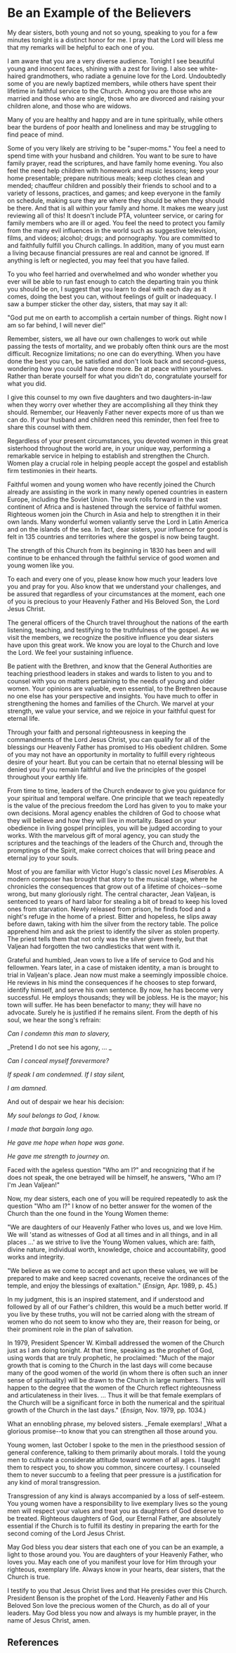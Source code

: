 # Be an Example of the Believers

My dear sisters, both young and not so young, speaking to you for a few
minutes tonight is a distinct honor for me. I pray that the Lord will bless me
that my remarks will be helpful to each one of you.

I am aware that you are a very diverse audience. Tonight I see beautiful young
and innocent faces, shining with a zest for living. I also see white-haired
grandmothers, who radiate a genuine love for the Lord. Undoubtedly some of you
are newly baptized members, while others have spent their lifetime in faithful
service to the Church. Among you are those who are married and those who are
single, those who are divorced and raising your children alone, and those who
are widows.

Many of you are healthy and happy and are in tune spiritually, while others
bear the burdens of poor health and loneliness and may be struggling to find
peace of mind.

Some of you very likely are striving to be "super-moms." You feel a need to
spend time with your husband and children. You want to be sure to have family
prayer, read the scriptures, and have family home evening. You also feel the
need help children with homework and music lessons; keep your home
presentable; prepare nutritious meals; keep clothes clean and mended;
chauffeur children and possibly their friends to school and to a variety of
lessons, practices, and games; and keep everyone in the family on schedule,
making sure they are where they should be when they should be there. And that
is all within your family and home. It makes me weary just reviewing all of
this! It doesn't include PTA, volunteer service, or caring for family members
who are ill or aged. You feel the need to protect you family from the many
evil influences in the world such as suggestive television, films, and videos;
alcohol; drugs; and pornography. You are committed to and faithfully fulfill
you Church callings. In addition, many of you must earn a living because
financial pressures are real and cannot be ignored. If anything is left or
neglected, you may feel that you have failed.

To you who feel harried and overwhelmed and who wonder whether you ever will
be able to run fast enough to catch the departing train you think you should
be on, I suggest that you learn to deal with each day as it comes, doing the
best you can, without feelings of guilt or inadequacy. I saw a bumper sticker
the other day, sisters, that may say it all:

"God put me on earth to accomplish a certain number of things. Right now I am
so far behind, I will never die!"

Remember, sisters, we all have our own challenges to work out while passing
the tests of mortality, and we probably often think ours are the most
difficult. Recognize limitations; no one can do everything. When you have done
the best you can, be satisfied and don't look back and second-guess, wondering
how you could have done more. Be at peace within yourselves. Rather than
berate yourself for what you didn't do, congratulate yourself for what you
did.

I give this counsel to my own five daughters and two daughters-in-law when
they worry over whether they are accomplishing all they think they should.
Remember, our Heavenly Father never expects more of us than we can do. If your
husband and children need this reminder, then feel free to share this counsel
with them.

Regardless of your present circumstances, you devoted women in this great
sisterhood throughout the world are, in your unique way, performing a
remarkable service in helping to establish and strengthen the Church. Women
play a crucial role in helping people accept the gospel and establish firm
testimonies in their hearts.

Faithful women and young women who have recently joined the Church already are
assisting in the work in many newly opened countries in eastern Europe,
including the Soviet Union. The work rolls forward in the vast continent of
Africa and is hastened through the service of faithful women. Righteous women
join the Church in Asia and help to strengthen it in their own lands. Many
wonderful women valiantly serve the Lord in Latin America and on the islands
of the sea. In fact, dear sisters, your influence for good is felt in 135
countries and territories where the gospel is now being taught.

The strength of this Church from its beginning in 1830 has been and will
continue to be enhanced through the faithful service of good women and young
women like you.

To each and every one of you, please know how much your leaders love you and
pray for you. Also know that we understand your challenges, and be assured
that regardless of your circumstances at the moment, each one of you is
precious to your Heavenly Father and His Beloved Son, the Lord Jesus Christ.

The general officers of the Church travel throughout the nations of the earth
listening, teaching, and testifying to the truthfulness of the gospel. As we
visit the members, we recognize the positive influence you dear sisters have
upon this great work. We know you are loyal to the Church and love the Lord.
We feel your sustaining influence.

Be patient with the Brethren, and know that the General Authorities are
teaching priesthood leaders in stakes and wards to listen to you and to
counsel with you on matters pertaining to the needs of young and older women.
Your opinions are valuable, even essential, to the Brethren because no one
else has your perspective and insights. You have much to offer in
strengthening the homes and families of the Church. We marvel at your
strength, we value your service, and we rejoice in your faithful quest for
eternal life.

Through your faith and personal righteousness in keeping the commandments of
the Lord Jesus Christ, you can qualify for all of the blessings our Heavenly
Father has promised to His obedient children. Some of you may not have an
opportunity in mortality to fulfill every righteous desire of your heart. But
you can be certain that no eternal blessing will be denied you if you remain
faithful and live the principles of the gospel throughout your earthly life.

From time to time, leaders of the Church endeavor to give you guidance for
your spiritual and temporal welfare. One principle that we teach repeatedly is
the value of the precious freedom the Lord has given to you to make your own
decisions. Moral agency enables the children of God to choose what they will
believe and how they will live in mortality. Based on your obedience in living
gospel principles, you will be judged according to your works. With the
marvelous gift of moral agency, you can study the scriptures and the teachings
of the leaders of the Church and, through the promptings of the Spirit, make
correct choices that will bring peace and eternal joy to your souls.

Most of you are familiar with Victor Hugo's classic novel _Les Miserables._ A
modern composer has brought that story to the musical stage, where he
chronicles the consequences that grow out of a lifetime of choices--some
wrong, but many gloriously right. The central character, Jean Valjean, is
sentenced to years of hard labor for stealing a bit of bread to keep his loved
ones from starvation. Newly released from prison, he finds food and a night's
refuge in the home of a priest. Bitter and hopeless, he slips away before
dawn, taking with him the silver from the rectory table. The police apprehend
him and ask the priest to identify the silver as stolen property. The priest
tells them that not only was the silver given freely, but that Valjean had
forgotten the two candlesticks that went with it.

Grateful and humbled, Jean vows to live a life of service to God and his
fellowmen. Years later, in a case of mistaken identity, a man is brought to
trial in Valjean's place. Jean now must make a seemingly impossible choice. He
reviews in his mind the consequences if he chooses to step forward, identify
himself, and serve his own sentence. By now, he has become very successful. He
employs thousands; they will be jobless. He is the mayor; his town will
suffer. He has been benefactor to many; they will have no advocate. Surely he
is justified if he remains silent. From the depth of his soul, we hear the
song's refrain:

_Can I condemn this man to slavery,_

_Pretend I do not see his agony, ... _

_Can I conceal myself forevermore?_

_If speak I am condemned. If I stay silent,_

_I am damned._

And out of despair we hear his decision:

_My soul belongs to God, I know._

_I made that bargain long ago._

_He gave me hope when hope was gone._

_He gave me strength to journey on._

Faced with the ageless question "Who am I?" and recognizing that if he does
not speak, the one betrayed will be himself, he answers, "Who am I? I'm Jean
Valjean!"

Now, my dear sisters, each one of you will be required repeatedly to ask the
question "Who am I?" I know of no better answer for the women of the Church
than the one found in the Young Women theme:

"We are daughters of our Heavenly Father who loves us, and we love Him. We
will 'stand as witnesses of God at all times and in all things, and in all
places ...' as we strive to live the Young Women values, which are: faith,
divine nature, individual worth, knowledge, choice and accountability, good
works and integrity.

"We believe as we come to accept and act upon these values, we will be
prepared to make and keep sacred covenants, receive the ordinances of the
temple, and enjoy the blessings of exaltation." (_Ensign,_ Apr. 1989, p. 45.)

In my judgment, this is an inspired statement, and if understood and followed
by all of our Father's children, this would be a much better world. If you
live by these truths, you will not be carried along with the stream of women
who do not seem to know who they are, their reason for being, or their
prominent role in the plan of salvation.

In 1979, President Spencer W. Kimball addressed the women of the Church just
as I am doing tonight. At that time, speaking as the prophet of God, using
words that are truly prophetic, he proclaimed: "Much of the major growth that
is coming to the Church in the last days will come because many of the good
women of the world (in whom there is often such an inner sense of
spirituality) will be drawn to the Church in large numbers. This will happen
to the degree that the women of the Church reflect righteousness and
articulateness in their lives. ... Thus it will be that female exemplars of the
Church will be a significant force in both the numerical and the spiritual
growth of the Church in the last days." (_Ensign,_ Nov. 1979, pp. 1034.)

What an ennobling phrase, my beloved sisters. _Female exemplars! _What a
glorious promise--to know that you can strengthen all those around you.

Young women, last October I spoke to the men in the priesthood session of
general conference, talking to them primarily about morals. I told the young
men to cultivate a considerate attitude toward women of all ages. I taught
them to respect you, to show you common, sincere courtesy. I counseled them to
never succumb to a feeling that peer pressure is a justification for any kind
of moral transgression.

Transgression of any kind is always accompanied by a loss of self-esteem. You
young women have a responsibility to live exemplary lives so the young men
will respect your values and treat you as daughters of God deserve to be
treated. Righteous daughters of God, our Eternal Father, are absolutely
essential if the Church is to fulfill its destiny in preparing the earth for
the second coming of the Lord Jesus Christ.

May God bless you dear sisters that each one of you can be an example, a light
to those around you. You are daughters of your Heavenly Father, who loves you.
May each one of you manifest your love for Him through your righteous,
exemplary life. Always know in your hearts, dear sisters, that the Church is
true.

I testify to you that Jesus Christ lives and that He presides over this
Church. President Benson is the prophet of the Lord. Heavenly Father and His
Beloved Son love the precious women of the Church, as do all of your leaders.
May God bless you now and always is my humble prayer, in the name of Jesus
Christ, amen.

## References


